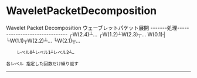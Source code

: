 # WaveletPacketDecomposition
Wavelet Packet Decomposition
ウェーブレットパケット展開
-------処理-------------------------------
                       ┌W(2.4)┴…
                ┌W(1.2)┴W(2.3)┬…
        W(0.1)┤
                └W(1.1)┬W(2.2)┴…
                       └W(2.1)┬…

        レベル0┴レベル1┴レベル2┴…

    各レベル 指定した回数だけ繰り返す
------------------------------------------